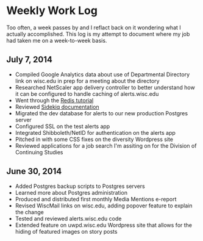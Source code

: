 # Weekly Work Log

Too often, a week passes by and I reflact back on it wondering what I actually accomplished. This log is my attempt to document where my job had taken me on a week-to-week basis.

## July 7, 2014
* Compiled Google Analytics data about use of Departmental Directory link on wisc.edu in prep for a meeting about the directory
* Researched NetScaler app delivery controller to better understand how it can be configured to handle caching of alerts.wisc.edu
* Went through the [Redis tutorial](http://try.redis.io/)
* Reviewed [Sidekiq documentation](https://github.com/mperham/sidekiq/wiki)
* Migrated the dev database for alerts to our new production Postgres server
* Configured SSL on the test alerts app
* Integrated Shibboleth/NetID for authentication on the alerts app
* Pitched in with some CSS fixes on the diversity Wordpress site
* Reviewed applications for a job search I'm assiting on for the Division of Continuing Studies

## June 30, 2014

* Added Postgres backup scripts to Postgres servers
* Learned more about Postgres administration
* Produced and distributed first monthly Media Mentions e-report
* Revised WiscMail links on wisc.edu, adding popover feature to explain the change
* Tested and reviewed alerts.wisc.edu code
* Extended feature on uwpd.wisc.edu Wordpress site that allows for the hiding of featured images on story posts
